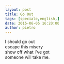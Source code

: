 ```yaml
---
layout: post
title: Go Out
tags: [speciale,english,]
date: 2015-06-05 16:20:00
author: pietro
---
```

I should go out<br/>escape this misery<br/>show off what I've got<br/>someone will take me.
